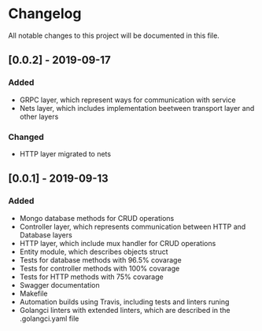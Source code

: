# Changelog

All notable changes to this project will be documented in this file.

## [0.0.2] - 2019-09-17

### Added

- GRPC layer, which represent ways for communication with service
- Nets layer, which includes implementation beetween transport layer and other layers

### Changed

- HTTP layer migrated to nets

## [0.0.1] - 2019-09-13

### Added

- Mongo database methods for CRUD operations
- Controller layer, which represents communication between HTTP and Database layers
- HTTP layer, which include mux handler for CRUD operations
- Entity module, which describes objects struct
- Tests for database methods with 96.5% covarage
- Tests for controller methods with 100% covarage
- Tests for HTTP methods with 75% covarage
- Swagger documentation
- Makefile
- Automation builds using Travis, including tests and linters runing
- Golangci linters with extended linters, which are described in the .golangci.yaml file
